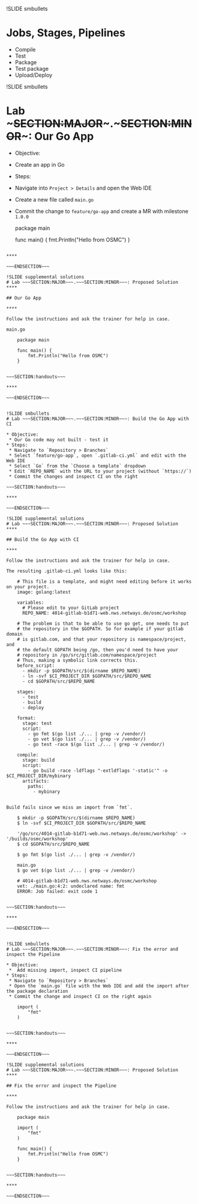!SLIDE smbullets
# Jobs, Stages, Pipelines

* Compile
* Test
* Package
* Test package
* Upload/Deploy

!SLIDE smbullets
# Lab ~~~SECTION:MAJOR~~~.~~~SECTION:MINOR~~~: Our Go App

* Objective:
 * Create an app in Go
* Steps:
 * Navigate into `Project > Details` and open the Web IDE
 * Create a new file called `main.go`
 * Commit the change to `feature/go-app` and create a MR with milestone `1.0.0`

    package main

    func main() {
        fmt.Println("Hello from OSMC")
    }


~~~SECTION:handouts~~~

****

~~~ENDSECTION~~~

!SLIDE supplemental solutions
# Lab ~~~SECTION:MAJOR~~~.~~~SECTION:MINOR~~~: Proposed Solution
****

## Our Go App

****

Follow the instructions and ask the trainer for help in case.

main.go

    package main

    func main() {
        fmt.Println("Hello from OSMC")
    }


~~~SECTION:handouts~~~

****

~~~ENDSECTION~~~


!SLIDE smbullets
# Lab ~~~SECTION:MAJOR~~~.~~~SECTION:MINOR~~~: Build the Go App with CI

* Objective:
 * Our Go code may not built - test it
* Steps:
 * Navigate to `Repository > Branches`
 * Select `feature/go-app`, open `.gitlab-ci.yml` and edit with the Web IDE
 * Select `Go` from the `Choose a template` dropdown
 * Edit `REPO_NAME` with the URL to your project (without `https://`)
 * Commit the changes and inspect CI on the right

~~~SECTION:handouts~~~

****

~~~ENDSECTION~~~

!SLIDE supplemental solutions
# Lab ~~~SECTION:MAJOR~~~.~~~SECTION:MINOR~~~: Proposed Solution
****

## Build the Go App with CI

****

Follow the instructions and ask the trainer for help in case.

The resulting .gitlab-ci.yml looks like this:

    # This file is a template, and might need editing before it works on your project.
    image: golang:latest
    
    variables:
      # Please edit to your GitLab project
      REPO_NAME: 4014-gitlab-b1d71-web.nws.netways.de/osmc/workshop
    
    # The problem is that to be able to use go get, one needs to put
    # the repository in the $GOPATH. So for example if your gitlab domain
    # is gitlab.com, and that your repository is namespace/project, and
    # the default GOPATH being /go, then you'd need to have your
    # repository in /go/src/gitlab.com/namespace/project
    # Thus, making a symbolic link corrects this.
    before_script:
      - mkdir -p $GOPATH/src/$(dirname $REPO_NAME)
      - ln -svf $CI_PROJECT_DIR $GOPATH/src/$REPO_NAME
      - cd $GOPATH/src/$REPO_NAME
    
    stages:
      - test
      - build
      - deploy
    
    format:
      stage: test
      script:
        - go fmt $(go list ./... | grep -v /vendor/)
        - go vet $(go list ./... | grep -v /vendor/)
        - go test -race $(go list ./... | grep -v /vendor/)
    
    compile:
      stage: build
      script:
        - go build -race -ldflags "-extldflags '-static'" -o $CI_PROJECT_DIR/mybinary
      artifacts:
        paths:
          - mybinary


Build fails since we miss an import from `fmt`.

    $ mkdir -p $GOPATH/src/$(dirname $REPO_NAME)
    $ ln -svf $CI_PROJECT_DIR $GOPATH/src/$REPO_NAME
    
    '/go/src/4014-gitlab-b1d71-web.nws.netways.de/osmc/workshop' -> '/builds/osmc/workshop'
    $ cd $GOPATH/src/$REPO_NAME
    
    $ go fmt $(go list ./... | grep -v /vendor/)
    
    main.go
    $ go vet $(go list ./... | grep -v /vendor/)
    
    # 4014-gitlab-b1d71-web.nws.netways.de/osmc/workshop
    vet: ./main.go:4:2: undeclared name: fmt
    ERROR: Job failed: exit code 1


~~~SECTION:handouts~~~

****

~~~ENDSECTION~~~


!SLIDE smbullets
# Lab ~~~SECTION:MAJOR~~~.~~~SECTION:MINOR~~~: Fix the error and inspect the Pipeline

* Objective:
 *  Add missing import, inspect CI pipeline
* Steps:
 * Navigate to `Repository > Branches`
 * Open the `main.go` file with the Web IDE and add the import after the package declaration
 * Commit the change and inspect CI on the right again

    import (
        "fmt"
    )


~~~SECTION:handouts~~~

****

~~~ENDSECTION~~~

!SLIDE supplemental solutions
# Lab ~~~SECTION:MAJOR~~~.~~~SECTION:MINOR~~~: Proposed Solution
****

## Fix the error and inspect the Pipeline

****

Follow the instructions and ask the trainer for help in case.

    package main
    
    import (
        "fmt"
    )
    
    func main() {
        fmt.Println("Hello from OSMC")
    }


~~~SECTION:handouts~~~

****

~~~ENDSECTION~~~



